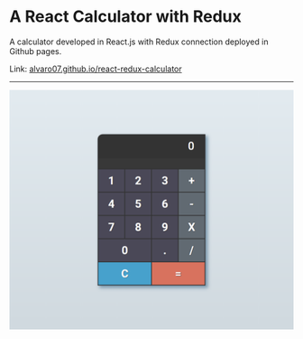 # A React Calculator with Redux

A calculator developed in React.js with Redux connection deployed in Github pages.

Link: [alvaro07.github.io/react-redux-calculator](https://alvaro07.github.io/react-redux-calculator/)

---

![alt text](/preview-image.png "Preview image")
